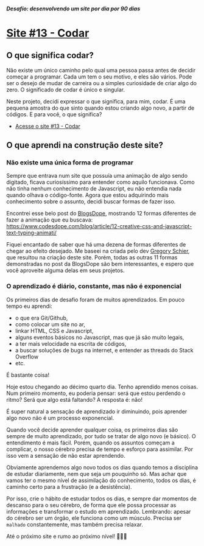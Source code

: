 ##### Desafio: desenvolvendo um site por dia por 90 dias 

# [Site #13 - Codar](https://www.dorlyneto.com/90sites/13-codar)

## O que significa codar?

Não existe um único caminho pelo qual uma pessoa passa antes de decidir começar a programar. Cada um tem o seu motivo, e eles são vários. Pode ser o desejo de mudar de carreira ou a simples curiosidade de criar algo do zero. O significado de codar é único e singular.

Neste projeto, decidi expressar o que significa, para mim, codar. É uma pequena amostra do que sinto quando estou criando algo novo, a partir de códigos. E para você, o que significa?

* [Acesse o site #13 - Codar](https://www.dorlyneto.com/90sites/13-codar)

## O que aprendi na construção deste site?

### Não existe uma única forma de programar

Sempre que entrava num site que possuía uma animação de algo sendo digitado, ficava curiosíssimo para entender como aquilo funcionava. Como não tinha nenhum conhecimento de Javascript, eu não entendia nada quando olhava o código-fonte. Agora que estou adquirindo mais conhecimento sobre o assunto, decidi buscar formas de fazer isso.

Encontrei esse belo post do [BlogsDope](https://www.codesdope.com/blog/), mostrando 12 formas diferentes de fazer a animação que eu buscava: https://www.codesdope.com/blog/article/12-creative-css-and-javascript-text-typing-animati/

Fiquei encantado de saber que há uma dezena de formas diferentes de chegar ao efeito desejado. Me baseei na criada pelo dev [Gregory Schier](https://schier.co/), que resultou na criação deste site. Porém, todas as outras 11 formas demonstradas no post da BlogsDope são bem interessantes, e espero que você aproveite alguma delas em seus projetos.

### O aprendizado é diário, constante, mas não é exponencial

Os primeiros dias de desafio foram de muitos aprendizados. Em pouco tempo eu aprendi:
* o que era Git/Github, 
* como colocar um site no ar,
* linkar HTML, CSS e Javascript,
* alguns eventos básicos no Javascript, mas que já são muito legais,
* a ter mais velocidade na escrita de códigos,
* a buscar soluções de bugs na internet, e entender as threads do Stack Overflow
* etc.

É bastante coisa!

Hoje estou chegando ao décimo quarto dia. Tenho aprendido menos coisas. Num primeiro momento, eu poderia pensar: será que estou perdendo o ritmo? Será que algo está faltando? A resposta é: não!

É super natural a sensação de aprendizado ir diminuindo, pois aprender algo novo não é um processo exponencial.

Quando você decide aprender qualquer coisa, os primeiros dias são sempre de muito aprendizado, por tudo se tratar de algo novo (e básico). O entendimento é mais fácil. Porém, quando os assuntos começam a complicar, o nosso cérebro precisa de tempo e esforço para assimilar. Por isso vem a sensação de não estar aprendendo.

Obviamente aprendemos algo novo todos os dias quando temos a disciplina de estudar diariamente, nem que seja um pouquinho só. Mas achar que vamos ter o mesmo nível de assimilação do conhecimento, todos os dias, é caminho certo para a frustração (e a desistência).

Por isso, crie o hábito de estudar todos os dias, e sempre dar momentos de descanso para o seu cérebro, de forma que ele possa processar as informações e transformar o estudo em aprendizado. Lembrando: apesar do cérebro ser um órgão, ele funciona como um músculo. Precisa ser ```malhado``` constantemente, mas também precisa relaxar.

Até o próximo site e rumo ao próximo nível! 🚀🚀🚀